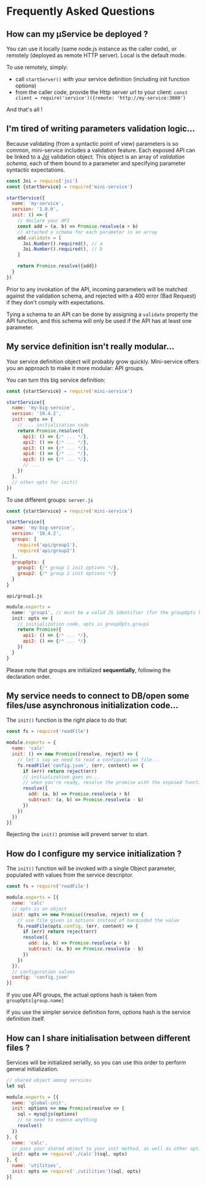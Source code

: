 # Frequently Asked Questions

## How can my µService be deployed ?

You can use it locally (same node.js instance as the caller code), or remotely (deployed as remote HTTP server).
Local is the default mode.

To use remotely, simply:

 - call `startServer()` with your service definition (including init function options)
 - from the caller code, provide the Http server url to your client: `const client = require('service')({remote: 'http://my-service:3000')`

And that's all !


## I'm tired of writing parameters validation logic...

Because validating (from a syntactic point of view) parameters is so common, mini-service includes a validation feature.
Each exposed API can be linked to a [Joi](https://github.com/hapijs/joi/blob/master/API.md) validation object.
This object is an array of *validation schema*, each of them bound to a parameter and specifying parameter syntactic expectations.

```javascript
const Joi = require('joi')
const {startService} = require('mini-service')

startService({
  name: 'my-service',
  version: '1.0.0',
  init: () => {
    // declare your API
    const add = (a, b) => Promise.resolve(a + b)
    // attached a schema for each parameter in an array
    add.validate = [
      Joi.Number().required(), // a
      Joi.Number().required(), // b
    ]

    return Promise.resolve({add})
  }
})
```

Prior to any invokation of the API, incoming parameters will be matched against the validation schema, and rejected with
a 400 error (Bad Request) if they don't comply with expectations.

Tying a schema to an API can be done by assigning a `validate` property the API function, and this schema will only be
used if the API has at least one parameter.


## My service definition isn't really modular...

Your service definition object will probably grow quickly.
Mini-service offers you an approach to make it more modular: API groups.

You can turn this big service definition:

```javascript
const {startService} = require('mini-service')

startService({
  name: 'my-big-service',
  version: '10.4.2',
  init: opts => {
    // ... initialization code
    return Promise.resolve({
      api1: () => {/* ... */},
      api2: () => {/* ... */},
      api3: () => {/* ... */},
      api4: () => {/* ... */},
      api5: () => {/* ... */},
      // ...
    })
  },
  // other opts for init()
})
```

To use different groups:
`server.js`
```javascript
const {startService} = require('mini-service')

startService({
  name: 'my-big-service',
  version: '10.4.2',
  groups: [
    require('api/group1'),
    require('api/group2')
  ],
  groupOpts: {
    group1: {/* group 1 init options */},
    group2: {/* group 2 init options */}
  }
}
```
`api/group1.js`
```javascript
module.exports =
  name: 'group1', // must be a valid JS identifier (for the groupOpts hash)
  init: opts => {
    // initialization code, opts is groupOpts.group1
    return Promise({
      api1: () => {/* ... */},
      api2: () => {/* ... */}
    })
  }
}
```

Please note that groups are initialized **sequentially**, following the declaration order.


## My service needs to connect to DB/open some files/use asynchronous initialization code...

The `init()` function is the right place to do that:

```javascript
const fs = require('readFile')

module.exports = {
  name: 'calc'
  init: () => new Promise((resolve, reject) => {
    // let's say we need to read a configuration file...
    fs.readFile('config.json', (err, content) => {
      if (err) return reject(err)
      // initialization goes on...
      // when you're ready, resolve the promise with the exposed functions
      resolve({
        add: (a, b) => Promise.resolve(a + b)
        subtract: (a, b) => Promise.resolve(a - b)
      })
    })
  })
}]
```

Rejecting the `init()` promise will prevent server to start.


## How do I configure my service initialization ?

The `init()` function will be invoked with a single Object parameter, populated with values from the service descriptor.

```javascript
const fs = require('readFile')

module.exports = [{
  name: 'calc'
  // opts is an object
  init: opts => new Promise((resolve, reject) => {
    // use file given in options instead of hardcoded the value
    fs.readFile(opts.config, (err, content) => {
      if (err) return reject(err)
      resolve({
        add: (a, b) => Promise.resolve(a + b)
        subtract: (a, b) => Promise.resolve(a - b)
      })
    })
  }),
  // configuration values
  config: 'config.json'
}]
```

If you use API groups, the actual options hash is taken from `groupOpts[group.name]`

If you use the simpler service definition form, options hash is the service definition itself.


## How can I share initialisation between different files ?

Services will be initialized serially, so you can use this order to perform general initialization.

```javascript
// shared object among services
let sql

module.exports = [{
  name: 'global-init',
  init: options => new Promise(resolve => {
    sql = mysqljs(options)
    // no need to expose anything
    resolve()
  })
}, {
  name: 'calc',
  // pass your shared object to your init method, as well as other options
  init: opts => require('./calc')(sql, opts)
}, {
  name: 'utilities',
  init: opts => require('./utilities')(sql, opts)
}]
```
